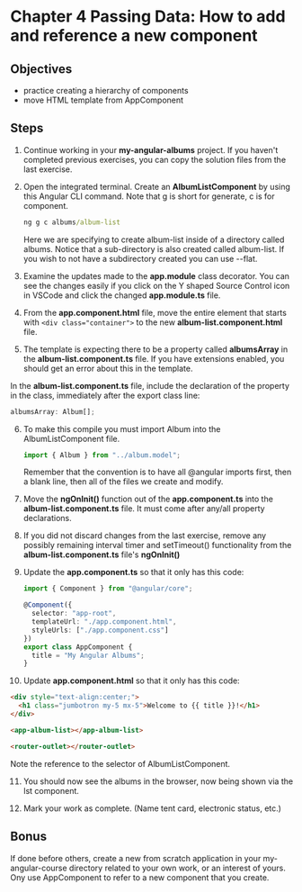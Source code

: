# Chapter 4 Passing Data: How to add and reference a new component

## Objectives

- practice creating a hierarchy of components
- move HTML template from AppComponent

## Steps

1. Continue working in your **my-angular-albums** project. If you haven't completed previous exercises, you can copy the solution files from the last exercise.

2. Open the integrated terminal. Create an **AlbumListComponent** by using this Angular CLI command. Note that g is short for generate, c is for component.

   ```bat
   ng g c albums/album-list
   ```

   Here we are specifying to create album-list inside of a directory called albums. Notice that a sub-directory is also created called album-list. If you wish to not have a subdirectory created you can use --flat.

3. Examine the updates made to the **app.module** class decorator. You can see the changes easily if you click on the Y shaped Source Control icon in VSCode and click the changed **app.module.ts** file.

4. From the **app.component.html** file, move the entire element that starts with `<div class="container">` to the new **album-list.component.html** file.

5. The template is expecting there to be a property called **albumsArray** in the **album-list.component.ts** file. If you have extensions enabled, you should get an error about this in the template. 
  
  In the **album-list.component.ts** file, include the declaration of the property in the class, immediately after the export class line:

   ```typescript
   albumsArray: Album[];
   ```

6. To make this compile you must import Album into the AlbumListComponent file.

   ```javascript
   import { Album } from "../album.model";
   ```

    Remember that the convention is to have all @angular imports first, then a blank line, then all of the files we create and modify.

7. Move the **ngOnInit()** function out of the **app.component.ts** into the **album-list.component.ts** file. It must come after any/all property declarations.

8.  If you did not discard changes from the last exercise, remove any possibly remaining interval timer and setTimeout() functionality from the **album-list.component.ts** file's **ngOnInit()**

9.  Update the **app.component.ts** so that it only has this code:

    ```typescript
    import { Component } from "@angular/core";

    @Component({
      selector: "app-root",
      templateUrl: "./app.component.html",
      styleUrls: ["./app.component.css"]
    })
    export class AppComponent {
      title = "My Angular Albums";
    }
    ```

10. Update **app.component.html** so that it only has this code:

   ```html
   <div style="text-align:center;">
     <h1 class="jumbotron my-5 mx-5">Welcome to {{ title }}!</h1>
   </div>

   <app-album-list></app-album-list>

   <router-outlet></router-outlet>
   ```

   Note the reference to the selector of AlbumListComponent.

11. You should now see the albums in the browser, now being shown via the lst component.

12. Mark your work as complete. (Name tent card, electronic status, etc.)

## Bonus

If done before others, create a new from scratch application in your my-angular-course directory related to your own work, or an interest of yours. Ony use AppComponent to refer to a new component that you create. 